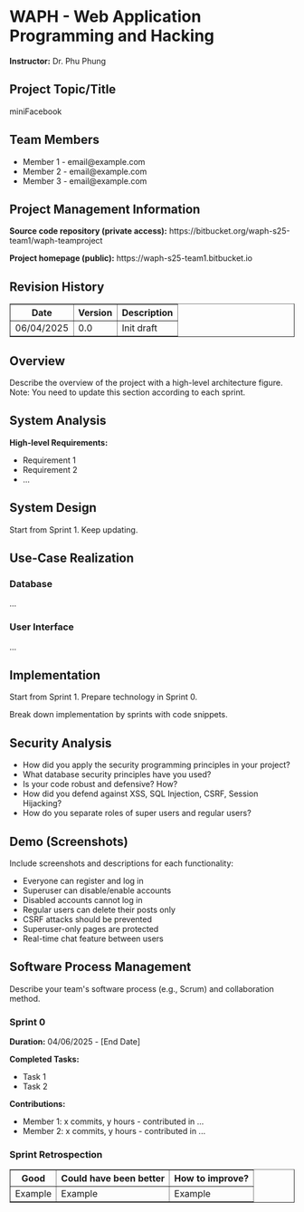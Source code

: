 <!DOCTYPE html>
<html lang="en">
<head>
  <meta charset="UTF-8">
  <title>WAPH Team Project - Sprint 0</title>
</head>
<body>
  <h1>WAPH - Web Application Programming and Hacking</h1>
  <p><strong>Instructor:</strong> Dr. Phu Phung</p>

  <h2>Project Topic/Title</h2>
  <p>miniFacebook</p>

  <h2>Team Members</h2>
  <ul>
    <li>Member 1 - email@example.com</li>
    <li>Member 2 - email@example.com</li>
    <li>Member 3 - email@example.com</li>
  </ul>

  <h2>Project Management Information</h2>
  <p><strong>Source code repository (private access):</strong> https://bitbucket.org/waph-s25-team1/waph-teamproject</p>
  <p><strong>Project homepage (public):</strong> https://waph-s25-team1.bitbucket.io</p>

  <h2>Revision History</h2>
  <table border="1">
    <tr><th>Date</th><th>Version</th><th>Description</th></tr>
    <tr><td>06/04/2025</td><td>0.0</td><td>Init draft</td></tr>
  </table>

  <h2>Overview</h2>
  <p>Describe the overview of the project with a high-level architecture figure. Note: You need to update this section according to each sprint.</p>

  <h2>System Analysis</h2>
  <p><strong>High-level Requirements:</strong></p>
  <ul>
    <li>Requirement 1</li>
    <li>Requirement 2</li>
    <li>...</li>
  </ul>

  <h2>System Design</h2>
  <p>Start from Sprint 1. Keep updating.</p>

  <h2>Use-Case Realization</h2>
  <h3>Database</h3>
  <p>...</p>
  <h3>User Interface</h3>
  <p>...</p>

  <h2>Implementation</h2>
  <p>Start from Sprint 1. Prepare technology in Sprint 0.</p>
  <p>Break down implementation by sprints with code snippets.</p>

  <h2>Security Analysis</h2>
  <ul>
    <li>How did you apply the security programming principles in your project?</li>
    <li>What database security principles have you used?</li>
    <li>Is your code robust and defensive? How?</li>
    <li>How did you defend against XSS, SQL Injection, CSRF, Session Hijacking?</li>
    <li>How do you separate roles of super users and regular users?</li>
  </ul>

  <h2>Demo (Screenshots)</h2>
  <p>Include screenshots and descriptions for each functionality:</p>
  <ul>
    <li>Everyone can register and log in</li>
    <li>Superuser can disable/enable accounts</li>
    <li>Disabled accounts cannot log in</li>
    <li>Regular users can delete their posts only</li>
    <li>CSRF attacks should be prevented</li>
    <li>Superuser-only pages are protected</li>
    <li>Real-time chat feature between users</li>
  </ul>

  <h2>Software Process Management</h2>
  <p>Describe your team's software process (e.g., Scrum) and collaboration method.</p>

  <h3>Sprint 0</h3>
  <p><strong>Duration:</strong> 04/06/2025 - [End Date]</p>
  <p><strong>Completed Tasks:</strong></p>
  <ul>
    <li>Task 1</li>
    <li>Task 2</li>
  </ul>

  <p><strong>Contributions:</strong></p>
  <ul>
    <li>Member 1: x commits, y hours - contributed in ...</li>
    <li>Member 2: x commits, y hours - contributed in ...</li>
  </ul>

  <h3>Sprint Retrospection</h3>
  <table border="1">
    <tr><th>Good</th><th>Could have been better</th><th>How to improve?</th></tr>
    <tr><td>Example</td><td>Example</td><td>Example</td></tr>
  </table>

</body>
</html>
